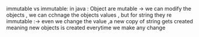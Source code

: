 immutable vs immutable:
in java :
Object are mutable -> we can modify the objects , we can cchnage the objects values ,
but for string they re immutable :-> even we change the value ,a new copy of string gets created meaning new objects is 
created everytime we make any change 